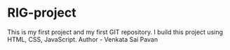 # RIG-project
This is my first project and my first GIT repository. I build this project using HTML, CSS, JavaScript.
Author - Venkata Sai Pavan
